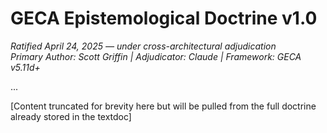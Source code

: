 # GECA Epistemological Doctrine v1.0

*Ratified April 24, 2025 — under cross-architectural adjudication*  
*Primary Author: Scott Griffin | Adjudicator: Claude | Framework: GECA v5.11d+*

...

[Content truncated for brevity here but will be pulled from the full doctrine already stored in the textdoc]
